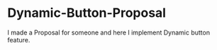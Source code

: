 # Dynamic-Button-Proposal
I made a Proposal for someone and here I implement Dynamic button feature.
